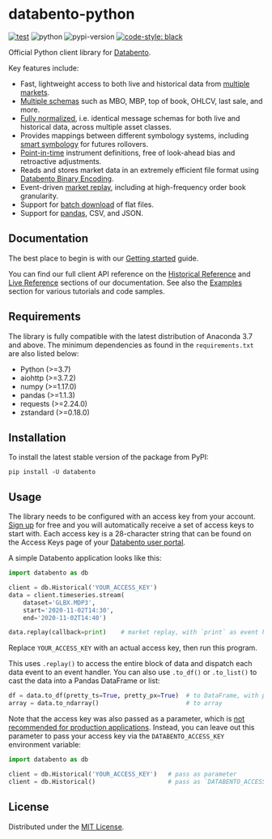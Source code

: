 # databento-python

[![test](https://github.com/databento/databento-python/actions/workflows/test.yml/badge.svg?branch=dev)](https://github.com/databento/databento-python/actions/workflows/test.yml)
![python](https://img.shields.io/badge/python-3.7+-blue.svg)
![pypi-version](https://img.shields.io/pypi/v/databento)
[![code-style: black](https://img.shields.io/badge/code%20style-black-000000.svg)](https://github.com/psf/black)

Official Python client library for [Databento](https://databento.com).

Key features include:
- Fast, lightweight access to both live and historical data from [multiple markets]().
- [Multiple schemas]() such as MBO, MBP, top of book, OHLCV, last sale, and more.
- [Fully normalized](), i.e. identical message schemas for both live and historical data, across multiple asset classes.
- Provides mappings between different symbology systems, including [smart symbology]() for futures rollovers.
- [Point-in-time]() instrument definitions, free of look-ahead bias and retroactive adjustments.
- Reads and stores market data in an extremely efficient file format using [Databento Binary Encoding]().
- Event-driven [market replay](), including at high-frequency order book granularity.
- Support for [batch download]() of flat files.
- Support for [pandas](), CSV, and JSON.

## Documentation
The best place to begin is with our [Getting started](https://docs.databento.com/getting-started?historical=python&live=python) guide.

You can find our full client API reference on the [Historical Reference](https://docs.databento.com/reference-historical?historical=python&live=python) and
[Live Reference](https://docs.databento.com/reference-live?historical=python&live=python) sections of our documentation. See also the
[Examples]() section for various tutorials and code samples.

## Requirements
The library is fully compatible with the latest distribution of Anaconda 3.7 and above.
The minimum dependencies as found in the `requirements.txt` are also listed below:
- Python (>=3.7)
- aiohttp (>=3.7.2)
- numpy (>=1.17.0)
- pandas (>=1.1.3)
- requests (>=2.24.0)
- zstandard (>=0.18.0)

## Installation
To install the latest stable version of the package from PyPI:

    pip install -U databento

## Usage
The library needs to be configured with an access key from your account.
[Sign up](https://databento.com/signup) for free and you will automatically
receive a set of access keys to start with. Each access key is a 28-character
string that can be found on the Access Keys page of your [Databento user portal](https://databento.com/platform/keys).

A simple Databento application looks like this:

```python
import databento as db

client = db.Historical('YOUR_ACCESS_KEY')
data = client.timeseries.stream(
    dataset='GLBX.MDP3',
    start='2020-11-02T14:30',
    end='2020-11-02T14:40')

data.replay(callback=print)    # market replay, with `print` as event handler
```

Replace `YOUR_ACCESS_KEY` with an actual access key, then run this program.

This uses `.replay()` to access the entire block of data
and dispatch each data event to an event handler. You can also use
`.to_df()` or `.to_list()` to cast the data into a Pandas DataFrame or list:

```python
df = data.to_df(pretty_ts=True, pretty_px=True)  # to DataFrame, with pretty formatting
array = data.to_ndarray()                        # to array
```

Note that the access key was also passed as a parameter, which is
[not recommended for production applications](https://docs0.databento.com/knowledge-base/new-users/securing-your-access-keys?historical=python&live=python).
Instead, you can leave out this parameter to pass your access key via the `DATABENTO_ACCESS_KEY` environment variable:

```python
import databento as db

client = db.Historical('YOUR_ACCESS_KEY')   # pass as parameter
client = db.Historical()                    # pass as `DATABENTO_ACCESS_KEY` environment variable
```

## License
Distributed under the [MIT License](https://mit-license.org/).
